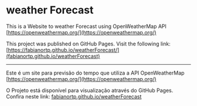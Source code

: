 # weather Forecast

This is a Website to weather Forecast using OpenWeatherMap API [https://openweathermap.org/](https://openweathermap.org/)

This project was published on GitHub Pages. Visit the following link:
[https://fabianortp.github.io/weatherForecast/](fabianortp.github.io/weatherForecast)

---------------------------------------------------------------------------------------------------
Este é um site para previsão do tempo que utiliza a API OpenWeatherMap [https://openweathermap.org/](https://openweathermap.org/)

O Projeto está disponível para visualização através do GitHub Pages. Confira neste link:
[fabianortp.github.io/weatherForecast](fabianortp.github.io/weatherForecast)
